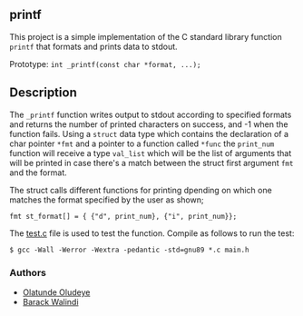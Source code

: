 ## printf

This project is a simple implementation of the C standard library function `printf` that formats and prints data to stdout.

Prototype: `int _printf(const char *format, ...);`

## Description

The `_printf` function writes output to stdout according to specified formats and returns the number of printed characters on success, and -1 when the function fails.
Using a `struct` data type which contains the declaration of a char pointer `*fmt` and a pointer to a function called `*func` the `print_num` function will receive a type `val_list` which will be the list of arguments that will be printed in case there's a match between the struct first argument `fmt` and the format.

The struct calls different functions for printing dpending on which one matches the format specified by the user as shown;

`fmt st_format[] = {
	{"d", print_num},
	{"i", print_num}};`

The [test.c](test.c) file is used to test the function. Compile as follows to run the test:

`$ gcc -Wall -Werror -Wextra -pedantic -std=gnu89 *.c main.h`

### Authors
- [Olatunde Oludeye](https://github.com/Olu-d)
- [Barack Walindi](https://github.com/walindi)
